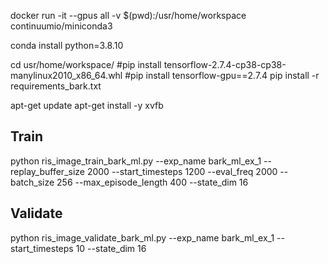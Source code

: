 
docker run -it --gpus all -v $(pwd):/usr/home/workspace continuumio/miniconda3

conda install python=3.8.10

cd usr/home/workspace/
#pip install tensorflow-2.7.4-cp38-cp38-manylinux2010_x86_64.whl
#pip install tensorflow-gpu==2.7.4
pip install -r requirements_bark.txt

apt-get update
apt-get install -y xvfb


## Train
python ris_image_train_bark_ml.py --exp_name bark_ml_ex_1 --replay_buffer_size 2000 --start_timesteps 1200 --eval_freq 2000 --batch_size 256 --max_episode_length 400 --state_dim 16

## Validate
python ris_image_validate_bark_ml.py --exp_name bark_ml_ex_1 --start_timesteps 10 --state_dim 16